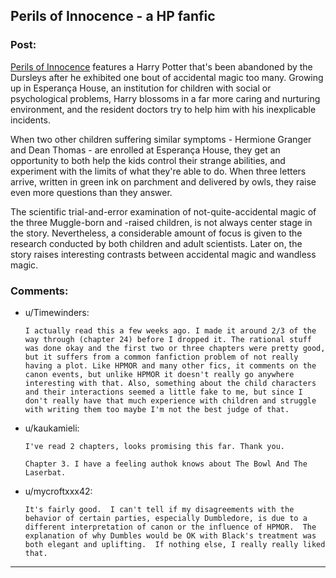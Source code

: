 ## Perils of Innocence - a HP fanfic

### Post:

[Perils of Innocence](https://www.fanfiction.net/s/8429437/1/The-Perils-of-Innocence) features a Harry Potter that's been abandoned by the Dursleys after he exhibited one bout of accidental magic too many. Growing up in Esperança House, an institution for children with social or psychological problems, Harry blossoms in a far more caring and nurturing environment, and the resident doctors try to help him with his inexplicable incidents. 

When two other children suffering similar symptoms - Hermione Granger and Dean Thomas - are enrolled at Esperança House, they get an opportunity to both help the kids control their strange abilities, and experiment with the limits of what they're able to do. When three letters arrive, written in green ink on parchment and delivered by owls, they raise even more questions than they answer.

The scientific trial-and-error examination of not-quite-accidental magic of the three Muggle-born and -raised children, is not always center stage in the story. Nevertheless, a considerable amount of focus is given to the research conducted by both children and adult scientists. Later on, the story raises interesting contrasts between accidental magic and wandless magic.

### Comments:

- u/Timewinders:
  ```
  I actually read this a few weeks ago. I made it around 2/3 of the way through (chapter 24) before I dropped it. The rational stuff was done okay and the first two or three chapters were pretty good, but it suffers from a common fanfiction problem of not really having a plot. Like HPMOR and many other fics, it comments on the canon events, but unlike HPMOR it doesn't really go anywhere interesting with that. Also, something about the child characters and their interactions seemed a little fake to me, but since I don't really have that much experience with children and struggle with writing them too maybe I'm not the best judge of that.
  ```

- u/kaukamieli:
  ```
  I've read 2 chapters, looks promising this far. Thank you.

  Chapter 3. I have a feeling authok knows about The Bowl And The Laserbat.
  ```

- u/mycroftxxx42:
  ```
  It's fairly good.  I can't tell if my disagreements with the behavior of certain parties, especially Dumbledore, is due to a different interpretation of canon or the influence of HPMOR.  The explanation of why Dumbles would be OK with Black's treatment was both elegant and uplifting.  If nothing else, I really really liked that.
  ```

---

